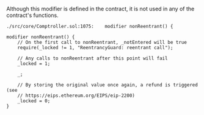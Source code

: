 Although this modifier is defined in the contract, it is not used in any of the contract's functions. 

`./src/core/Comptroller.sol:1075:    modifier nonReentrant() {  `

    modifier nonReentrant() {
        // On the first call to nonReentrant, _notEntered will be true
        require(_locked != 1, "ReentrancyGuard: reentrant call");

        // Any calls to nonReentrant after this point will fail
        _locked = 1;

        _;

        // By storing the original value once again, a refund is triggered (see
        // https://eips.ethereum.org/EIPS/eip-2200)
        _locked = 0;
    }